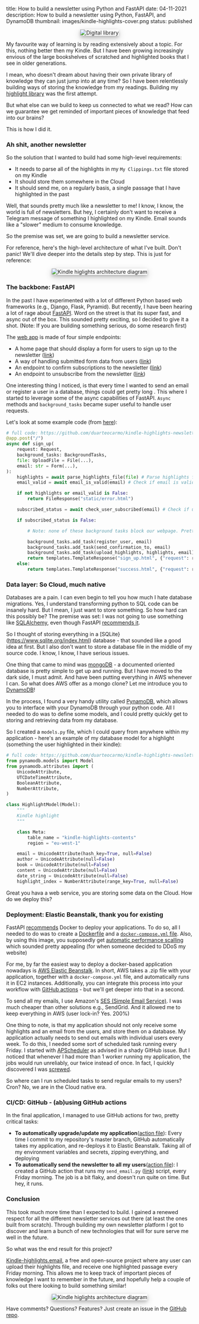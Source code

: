title: How to build a newsletter using Python and FastAPI
date: 04-11-2021
description: How to build a newsletter using Python, FastAPI, and DynamoDB
thumbnail: images/kindle-highlights-cover.png
status: published

<center>
<img src="{static}/images/kindle-highlights-cover.png" alt="Digital library" style="max-width:100%; box-shadow: 0 4px 8px 0 rgba(0, 0, 0, 0.2), 0 6px 20px 0 rgba(0, 0, 0, 0.19);">
</center>

My favourite way of learning is by reading extensively about a topic. For this, nothing better then my Kindle. But I have been growing increasingly envious of the large bookshelves of scratched and highlighted books that I see in older generations. 

I mean, who doesn't dream about having their own private library of knowledge they can just jump into at any time? So I have been relentlessly building ways of storing the knowledge from my readings. Building my [highlight library](https://duarteocarmo.com/blog/managing-kindle-highlights-with-python-and-github.html) was the first attempt.

But what else can we build to keep us connected to what we read? How can we guarantee we get reminded of important pieces of knowledge that feed into our brains?

This is how I did it. 

### Ah shit, another newsletter 

So the solution that I wanted to build had some high-level requirements:

- It needs to parse all of the highlights in my `My Clippings.txt` file stored on my Kindle
- It should store them somewhere in the Cloud
- It should send me, on a regularly basis, a single passage that I have highlighted in the past

Well, that sounds pretty much like a newsletter to me! I know, I know, the world is full of newsletters. But hey, I certainly don't want to receive a Telegram message of something I highlighted on my Kindle. Email sounds like a "slower" medium to consume knowledge. 

So the premise was set, we are going to build a newsletter service. 

For reference, here's the high-level architecture of what I've built. Don't panic! We'll dive deeper into the details step by step. This is just for reference:

<center>
<img src="{static}/images/kindle-highlights-architecture.png" alt="Kindle higlights architecture diagram" style="max-width:100%; box-shadow: 0 4px 8px 0 rgba(0, 0, 0, 0.2), 0 6px 20px 0 rgba(0, 0, 0, 0.19);">
</center>

### The backbone: FastAPI

In the past I have experimented with a lot of different Python based web frameworks (e.g., Django, Flask, Pyramid). But recently, I have been hearing a lot of rage about [FastAPI](https://fastapi.tiangolo.com/). Word on the street is that its super fast, and async out of the box. This sounded pretty exciting, so I decided to give it a shot. (Note: If you are building something serious, do some research first)

The [web app](https://github.com/duarteocarmo/kindle-highlights-newsletter/blob/master/app/main.py#L23) is made of four simple endpoints:

- A home page that should display a form for users to sign up to the newsletter ([link](https://github.com/duarteocarmo/kindle-highlights-newsletter/blob/c6830513bbb0da05613f221102a47d3fe38409f7/app/main.py#L23))
- A way of handling submitted form data from users ([link](https://github.com/duarteocarmo/kindle-highlights-newsletter/blob/c6830513bbb0da05613f221102a47d3fe38409f7/app/main.py#L28))
- An endpoint to confirm subscriptions to the newsletter ([link](https://github.com/duarteocarmo/kindle-highlights-newsletter/blob/c6830513bbb0da05613f221102a47d3fe38409f7/app/main.py#L54))
- An endpoint to unsubscribe from the newsletter ([link](https://github.com/duarteocarmo/kindle-highlights-newsletter/blob/c6830513bbb0da05613f221102a47d3fe38409f7/app/main.py#L65))

One interesting thing I noticed, is that every time I wanted to send an email or register a user in a database, things could get pretty long . This where I started to leverage some of the async capabilities of FastAPI. `Async` methods and `background_tasks` became super useful to handle user requests. 

Let's look at some example code (from [here](https://github.com/duarteocarmo/kindle-highlights-newsletter/blob/master/app/main.py)):

```python
# full code: https://github.com/duarteocarmo/kindle-highlights-newsletter/blob/master/app/main.py
@app.post("/")
async def sign_up(
    request: Request,
    background_tasks: BackgroundTasks,
    file: UploadFile = File(...),
    email: str = Form(...),
):
    highlights = await parse_highlights_file(file) # Parse highlights from user
    email_valid = await email_is_valid(email) # Check if email is valid

    if not highlights or email_valid is False:
        return FileResponse("static/error.html")

    subscribed_status = await check_user_subscribed(email) # Check if user is subscribed

    if subscribed_status is False:

		# Note: none of these background tasks block our webpage. Pretty awesome.

        background_tasks.add_task(register_user, email)
        background_tasks.add_task(send_confirmation_to, email)
        background_tasks.add_task(upload_highlights, highlights, email)
        return templates.TemplateResponse("sign_up.html", {"request": request})
    else:
        return templates.TemplateResponse("success.html", {"request": request})
```

### Data layer: So Cloud, much native

Databases are a pain. I can even begin to tell you how much I hate database migrations. Yes, I understand transforming python to SQL code can be insanely hard. But I mean, I just want to store something. So how hard can this possibly be? The premise was set: I was not going to use something like [SQLAlchemy](https://www.sqlalchemy.org/), even though FastAPI [recommends it](https://fastapi.tiangolo.com/tutorial/sql-databases/). 

So I thought of storing everything in a [SQLite}(https://www.sqlite.org/index.html) database - that sounded like a good idea at first. But I also don't want to store a database file in the middle of my source code. I know, I know, I have serious issues. 

One thing that came to mind was [mongoDB](https://www.mongodb.com/) - a documented oriented database is pretty simple to get up and running. But I have moved to the dark side, I must admit. And have been putting everything in AWS whenever I can. So what does AWS offer as a mongo clone? Let me introduce you to [DynamoDB](https://aws.amazon.com/dynamodb/)!

In the process, I found a very handy utility called [PynamoDB](https://pynamodb.readthedocs.io/en/latest/), which allows you to interface with your DynamoDB through your python code. All I needed to do was to define some models, and I could pretty quickly get to storing and retrieving data from my database. 

So I created a `models.py` file, which I could query from anywhere within my application - here's an example of my database model for a highlight (something the user highlighted in their kindle):

```python
# full code: https://github.com/duarteocarmo/kindle-highlights-newsletter/blob/master/app/models.py
from pynamodb.models import Model
from pynamodb.attributes import (
    UnicodeAttribute,
    UTCDateTimeAttribute,
    BooleanAttribute,
    NumberAttribute,
)

class HighlightModel(Model):
    """
    Kindle highlight
    """

    class Meta:
        table_name = "kindle-highlights-contents"
        region = "eu-west-1"

    email = UnicodeAttribute(hash_key=True, null=False)
    author = UnicodeAttribute(null=False)
    book = UnicodeAttribute(null=False)
    content = UnicodeAttribute(null=False)
    date_string = UnicodeAttribute(null=False)
    highlight_index = NumberAttribute(range_key=True, null=False)
```

Great you hava a web service, you are storing some data on the Cloud. How do we deploy this? 

### Deployment: Elastic Beanstalk, thank you for existing

FastAPI [recommends](https://fastapi.tiangolo.com/deployment/docker/) Docker to deploy your applications. To do so, all I needed to do was to create a [Dockerfile](https://github.com/duarteocarmo/kindle-highlights-newsletter/blob/master/Dockerfile) and a [`docker-compose.yml` file](https://github.com/duarteocarmo/kindle-highlights-newsletter/blob/master/docker-compose.yml). Also, by using this image, you supposedly get [automatic performance scalling](https://github.com/tiangolo/uvicorn-gunicorn-fastapi-docker) which sounded pretty appealing (for when someone decided to DDoS my website)

For me, by far the easiest way to deploy a docker-based application nowadays is [AWS Elastic Beanstalk](https://aws.amazon.com/elasticbeanstalk/). In short, AWS takes a .zip file with your application, together with a `docker-compose.yml` file, and automatically runs it in EC2 instances. Additionally, you can integrate this process into your workflow with [GitHub actions](https://github.com/features/actions) - but we'll get deeper into that in a second. 

To send all my emails, I use Amazon's [SES (Simple Email Service)](https://aws.amazon.com/ses/). I was much cheaper than other solutions e.g., SendGrid. And it allowed me to keep everything in AWS (user lock-in? Yes. 200%)

One thing to note, is that my application should not only receive some highlights and an email from the users, and store them on a database. My application actually needs to send out emails with individual users every week. To do this, I needed some sort of scheduled task running every Friday. I started with [APScheduler](https://github.com/tiangolo/fastapi/issues/520#issuecomment-716969948) as advised in a shady GitHub issue. But I noticed that whenever I had more than 1 worker running my application, the jobs would run unreliably, our twice instead of once. In fact, I quickly discovered I was [screwed](https://apscheduler.readthedocs.io/en/stable/faq.html#how-do-i-share-a-single-job-store-among-one-or-more-worker-processes).

So where can I run scheduled tasks to send regular emails to my users? Cron? No, we are in the Cloud native era. 

### CI/CD: GitHub - (ab)using GitHub actions

In the final application, I managed to use GitHub actions for two, pretty critical tasks:

- **To automatically upgrade/update my application**([action file](https://github.com/duarteocarmo/kindle-highlights-newsletter/blob/master/.github/workflows/elastic_beanstalk.yml)): Every time I commit to my repository's master branch, GitHub automatically takes my application, and re-deploys it to Elastic Beanstalk. Taking all of my environment variables and secrets, zipping everything, and deploying 
- **To automatically send the newsletter to all my users**([action file](https://github.com/duarteocarmo/kindle-highlights-newsletter/blob/master/.github/workflows/send_newsletter.yml)): I created a GitHub action that runs my `send_email.py` ([link](https://github.com/duarteocarmo/kindle-highlights-newsletter/blob/master/send_email.py)) script, every Friday morning. The job is a bit flaky, and doesn't run quite on time. But hey, it runs. 

### Conclusion

This took much more time than I expected to build. I gained a renewed respect for all the different newsletter services out there (at least the ones built from scratch). Through building my own newsletter platform I got to discover and learn a bunch of new technologies that will for sure serve me well in the future. 

So what was the end result for this project? 

[Kindle-highlights.email](https://kindle-highlights.email/), a free and open-source project where any user can upload their highlights file, and receive one highlighted passage every Friday morning. This allows me to keep track of important pieces of knowledge I want to remember in the future, and hopefully help a couple of folks out there looking to build something similar!

<center>
<img src="{static}/images/kindle-highlights.png" alt="Kindle higlights architecture diagram" style="max-width:100%; box-shadow: 0 4px 8px 0 rgba(0, 0, 0, 0.2), 0 6px 20px 0 rgba(0, 0, 0, 0.19);">
</center>

Have comments? Questions? Features? Just create an issue in the [GitHub repo](https://github.com/duarteocarmo/kindle-highlights-newsletter).
